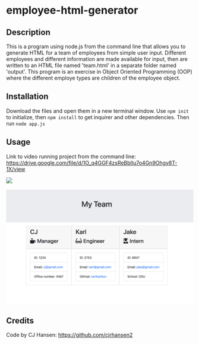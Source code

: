 # employee-html-generator

## Description
This is a program using node.js from the command line that allows you to generate HTML for a team of employees from simple user input. Different employees and different information are made available for input, then are written to an HTML file named 'team.html' in a separate folder named 'output'. This program is an exercise in Object Oriented Programming (OOP) where the different employe types are children of the employee object.

## Installation
Download the files and open them in a new terminal window. 
Use `npm init` to initialize, then `npm install` to get inquirer and other dependencies. Then run `node app.js`

## Usage
Link to video running project from the command line: https://drive.google.com/file/d/1O_q4GGF4zsReBbIlu7o4Gn9Ohgy8T-1X/view

![](appDemo.gif)

![](appImage.png)

## Credits
Code by CJ Hansen: https://github.com/cjrhansen2
